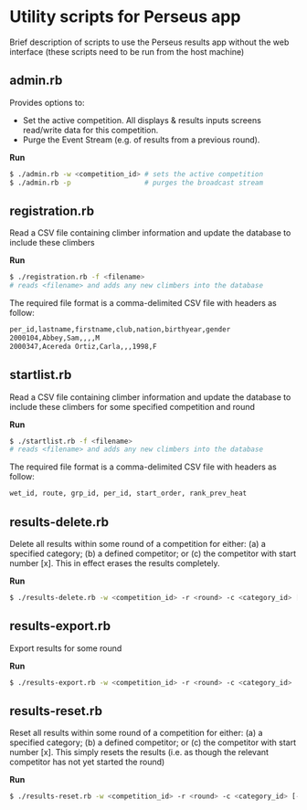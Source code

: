 # Utility scripts for Perseus app
Brief description of scripts to use the Perseus results app without the web interface (these scripts need to be run from the host machine)

## admin.rb
Provides options to:
* Set the active competition. All displays & results inputs screens read/write data for this competition.
* Purge the Event Stream (e.g. of results from a previous round).

**Run**

```bash
$ ./admin.rb -w <competition_id> # sets the active competition
$ ./admin.rb -p                  # purges the broadcast stream
```

## registration.rb
Read a CSV file containing climber information and update the database to include these climbers

**Run**

```bash
$ ./registration.rb -f <filename>	
# reads <filename> and adds any new climbers into the database
```

The required file format is a comma-delimited CSV file with headers as follow:

```bash
per_id,lastname,firstname,club,nation,birthyear,gender
2000104,Abbey,Sam,,,,M
2000347,Acereda Ortiz,Carla,,,1998,F
```

## startlist.rb
Read a CSV file containing climber information and update the database to include these climbers for some specified competition and round

**Run**

```bash
$ ./startlist.rb -f <filename>	
# reads <filename> and adds any new climbers into the database
```

The required file format is a comma-delimited CSV file with headers as follow:

```bash
wet_id, route, grp_id, per_id, start_order, rank_prev_heat 
```

## results-delete.rb
Delete all results within some round of a competition for either: (a) a specified category; (b) a defined competitor; or (c) the competitor with start number [x]. This in effect erases the results completely.

**Run**

```bash
$ ./results-delete.rb -w <competition_id> -r <round> -c <category_id> [-p <person_id> | -s <start_nr>]
```

## results-export.rb
Export results for some round

**Run**

```bash
$ ./results-export.rb -w <competition_id> -r <round> -c <category_id>
```

## results-reset.rb
Reset all results within some round of a competition for either: (a) a specified category; (b) a defined competitor; or (c) the competitor with start number [x]. This simply resets the results (i.e. as though the relevant competitor has not yet started the round)

**Run**

```bash
$ ./results-reset.rb -w <competition_id> -r <round> -c <category_id> [-p <person_id> | -s <start_nr>]
```

